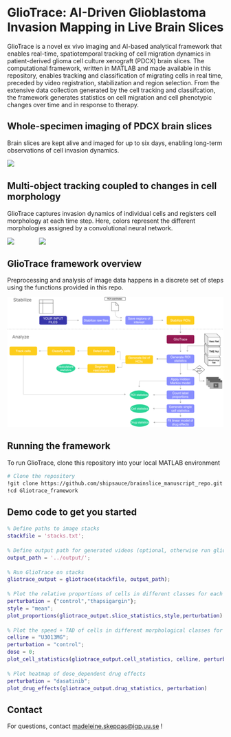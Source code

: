 # GlioTrace: AI-Driven Glioblastoma Invasion Mapping in Live Brain Slices
GlioTrace is a novel ex vivo imaging and AI-based analytical framework that enables real-time, spatiotemporal tracking of cell migration dynamics in patient-derived glioma cell culture xenograft (PDCX) brain slices. The computational framework, written in MATLAB and made available in this repository, enables tracking and classification of migrating cells in real time, preceded by video registration, stabilization and region selection. From the extensive data collection generated by the cell tracking and classifcation, the framework generates statistics on cell migration and cell phenotypic changes over time and in response to therapy.

## Whole-specimen imaging of PDCX brain slices
Brain slices are kept alive and imaged for up to six days, enabling long-term observations of cell invasion dynamics.
<p align="left">
  <img src="README_material/BS6_3013_mouse2zoom_A02.gif" width="52%" />
</p>

## Multi-object tracking coupled to changes in cell morphology
GlioTrace captures invasion dynamics of individual cells and registers cell morphology at each time step.
Here, colors represent the different morphologies assigned by a convolutional neural network.

<p align="left">
  <img src="README_material/set_35_exp_162_roi_7.gif" width="45%" />
  <span style="display:inline-block; width:10%;"></span>
  <img src="README_material/3dplot.gif" width="54.3%" />
</p>

## GlioTrace framework overview

Preprocessing and analysis of image data happens in a discrete set of steps using the functions provided in this repo.


![Flowchart of framework](gliotrace_flowchart.svg)



## Running the framework

To run GlioTrace, clone this repository into your local MATLAB environment

```bash
# Clone the repository
!git clone https://github.com/shipsauce/brainslice_manuscript_repo.git
!cd Gliotrace_framework
```

## Demo code to get you started
```matlab 
% Define paths to image stacks
stackfile = 'stacks.txt';

% Define output path for generated videos (optional, otherwise run gliotrace without specifying path)
output_path = '../output/';

% Run GlioTrace on stacks
gliotrace_output = gliotrace(stackfile, output_path);

% Plot the relative proportions of cells in different classes for each celline
perturbation = {"control","thapsigargin"};
style = "mean";
plot_proportions(gliotrace_output.slice_statistics,style,perturbation)

% Plot the speed + TAD of cells in different morphological classes for one celline
celline = "U3013MG";
perturbation = "control";
dose = 0;
plot_cell_statistics(gliotrace_output.cell_statistics, celline, perturbation, dose)

% Plot heatmap of dose_dependent drug effects
perturbation = "dasatinib";
plot_drug_effects(gliotrace_output.drug_statistics, perturbation)

```


## Contact

For questions, contact madeleine.skeppas@igp.uu.se !
